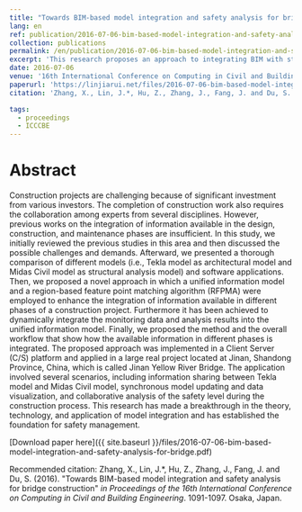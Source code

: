 ```yaml
---
title: "Towards BIM-based model integration and safety analysis for bridge construction"
lang: en
ref: publication/2016-07-06-bim-based-model-integration-and-safety-analysis-for-bridge
collection: publications
permalink: /en/publication/2016-07-06-bim-based-model-integration-and-safety-analysis-for-bridge
excerpt: 'This research proposes an approach to integrating BIM with structural model for safety analysis during bridge constructiion.'
date: 2016-07-06
venue: '16th International Conference on Computing in Civil and Building Engineering'
paperurl: 'https://linjiarui.net/files/2016-07-06-bim-based-model-integration-and-safety-analysis-for-bridge.pdf'
citation: 'Zhang, X., Lin, J.*, Hu, Z., Zhang, J., Fang, J. and Du, S. (2016). &quot;Towards BIM-based model integration and safety analysis for bridge construction&quot; <i>in Proceedings of the 16th International Conference on Computing in Civil and Building Engineering</i>. 1091-1097. Osaka, Japan.'

tags: 
  - proceedings
  - ICCCBE
---
```



Abstract
====

Construction projects are challenging because of significant investment from various investors. The completion of construction work also requires the collaboration among experts from several disciplines. However, previous works on the integration of information available in the design, construction, and maintenance phases are insufficient. In this study, we initially reviewed the previous studies in this area and then discussed the possible challenges and demands. Afterward, we presented a thorough comparison of different models (i.e., Tekla model as architectural model and Midas Civil model as structural analysis model) and software applications. Then, we proposed a novel approach in which a unified information model and a region-based feature point matching algorithm (RFPMA) were employed to enhance the integration of information available in different phases of a construction project. Furthermore it has been achieved to dynamically integrate the monitoring data and analysis results into the unified information model. Finally, we proposed the method and the overall workflow that show how the available information in different phases is integrated. The proposed approach was implemented in a Client Server (C/S) platform and applied in a large real project located at Jinan, Shandong Province, China, which is called Jinan Yellow River Bridge. The application involved several scenarios, including information sharing between Tekla model and Midas Civil model, synchronous model updating and data visualization, and collaborative analysis of the safety level during the construction process. This research has made a breakthrough in the theory, technology, and application of model integration and has established the foundation for safety management.

[Download paper here]({{ site.baseurl }}/files/2016-07-06-bim-based-model-integration-and-safety-analysis-for-bridge.pdf)

Recommended citation: Zhang, X., Lin, J.*, Hu, Z., Zhang, J., Fang, J. and Du, S. (2016). &quot;Towards BIM-based model integration and safety analysis for bridge construction&quot; <i>in Proceedings of the 16th International Conference on Computing in Civil and Building Engineering</i>. 1091-1097. Osaka, Japan.